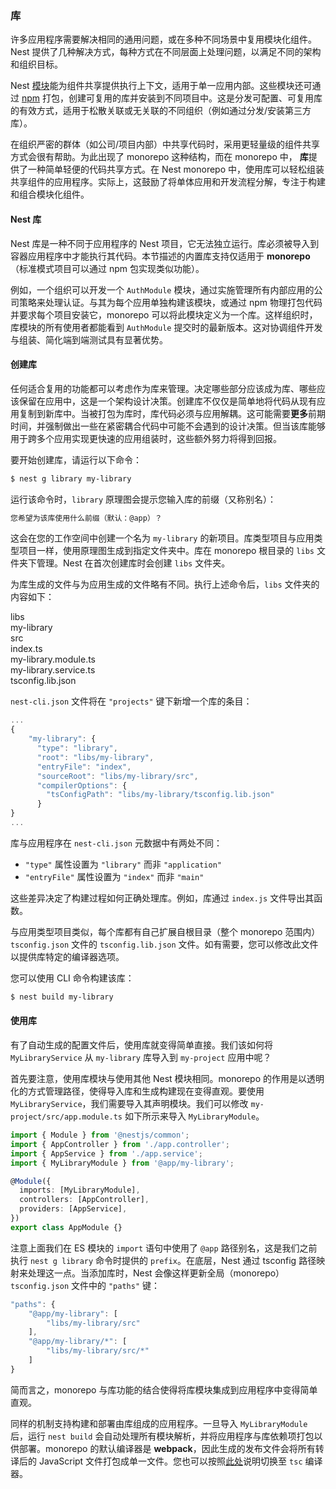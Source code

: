 ### 库

许多应用程序需要解决相同的通用问题，或在多种不同场景中复用模块化组件。Nest 提供了几种解决方式，每种方式在不同层面上处理问题，以满足不同的架构和组织目标。

Nest [模块](/modules)能为组件共享提供执行上下文，适用于单一应用内部。这些模块还可通过 [npm](https://npmjs.com) 打包，创建可复用的库并安装到不同项目中。这是分发可配置、可复用库的有效方式，适用于松散关联或无关联的不同组织（例如通过分发/安装第三方库）。

在组织严密的群体（如公司/项目内部）中共享代码时，采用更轻量级的组件共享方式会很有帮助。为此出现了 monorepo 这种结构，而在 monorepo 中， **库**提供了一种简单轻便的代码共享方式。在 Nest monorepo 中，使用库可以轻松组装共享组件的应用程序。实际上，这鼓励了将单体应用和开发流程分解，专注于构建和组合模块化组件。

#### Nest 库

Nest 库是一种不同于应用程序的 Nest 项目，它无法独立运行。库必须被导入到容器应用程序中才能执行其代码。本节描述的内置库支持仅适用于 **monorepo**（标准模式项目可以通过 npm 包实现类似功能）。

例如，一个组织可以开发一个 `AuthModule` 模块，通过实施管理所有内部应用的公司策略来处理认证。与其为每个应用单独构建该模块，或通过 npm 物理打包代码并要求每个项目安装它，monorepo 可以将此模块定义为一个库。这样组织时，库模块的所有使用者都能看到 `AuthModule` 提交时的最新版本。这对协调组件开发与组装、简化端到端测试具有显著优势。

#### 创建库

任何适合复用的功能都可以考虑作为库来管理。决定哪些部分应该成为库、哪些应该保留在应用中，这是一个架构设计决策。创建库不仅仅是简单地将代码从现有应用复制到新库中。当被打包为库时，库代码必须与应用解耦。这可能需要**更多**前期时间，并强制做出一些在紧密耦合代码中可能不会遇到的设计决策。但当该库能够用于跨多个应用实现更快速的应用组装时，这些额外努力将得到回报。

要开始创建库，请运行以下命令：

```bash
$ nest g library my-library
```

运行该命令时，`library` 原理图会提示您输入库的前缀（又称别名）：

```bash
您希望为该库使用什么前缀（默认：@app）？
```

这会在您的工作空间中创建一个名为 `my-library` 的新项目。库类型项目与应用类型项目一样，使用原理图生成到指定文件夹中。库在 monorepo 根目录的 `libs` 文件夹下管理。Nest 在首次创建库时会创建 `libs` 文件夹。

为库生成的文件与为应用生成的文件略有不同。执行上述命令后，`libs` 文件夹的内容如下：

<div class="file-tree">
  <div class="item">libs</div>
  <div class="children">
    <div class="item">my-library</div>
    <div class="children">
      <div class="item">src</div>
      <div class="children">
        <div class="item">index.ts</div>
        <div class="item">my-library.module.ts</div>
        <div class="item">my-library.service.ts</div>
      </div>
      <div class="item">tsconfig.lib.json</div>
    </div>
  </div>
</div>

`nest-cli.json` 文件将在 `"projects"` 键下新增一个库的条目：

```javascript
...
{
    "my-library": {
      "type": "library",
      "root": "libs/my-library",
      "entryFile": "index",
      "sourceRoot": "libs/my-library/src",
      "compilerOptions": {
        "tsConfigPath": "libs/my-library/tsconfig.lib.json"
      }
}
...
```

库与应用程序在 `nest-cli.json` 元数据中有两处不同：

*   `"type"` 属性设置为 `"library"` 而非 `"application"`
*   `"entryFile"` 属性设置为 `"index"` 而非 `"main"`

这些差异决定了构建过程如何正确处理库。例如，库通过 `index.js` 文件导出其函数。

与应用类型项目类似，每个库都有自己扩展自根目录（整个 monorepo 范围内）`tsconfig.json` 文件的 `tsconfig.lib.json` 文件。如有需要，您可以修改此文件以提供库特定的编译器选项。

您可以使用 CLI 命令构建该库：

```bash
$ nest build my-library
```

#### 使用库

有了自动生成的配置文件后，使用库就变得简单直接。我们该如何将 `MyLibraryService` 从 `my-library` 库导入到 `my-project` 应用中呢？

首先要注意，使用库模块与使用其他 Nest 模块相同。monorepo 的作用是以透明化的方式管理路径，使得导入库和生成构建现在变得直观。要使用 `MyLibraryService`，我们需要导入其声明模块。我们可以修改 `my-project/src/app.module.ts` 如下所示来导入 `MyLibraryModule`。

```typescript
import { Module } from '@nestjs/common';
import { AppController } from './app.controller';
import { AppService } from './app.service';
import { MyLibraryModule } from '@app/my-library';

@Module({
  imports: [MyLibraryModule],
  controllers: [AppController],
  providers: [AppService],
})
export class AppModule {}
```

注意上面我们在 ES 模块的 `import` 语句中使用了 `@app` 路径别名，这是我们之前执行 `nest g library` 命令时提供的 `prefix`。在底层，Nest 通过 tsconfig 路径映射来处理这一点。当添加库时，Nest 会像这样更新全局（monorepo）`tsconfig.json` 文件中的 `"paths"` 键：

```javascript
"paths": {
    "@app/my-library": [
        "libs/my-library/src"
    ],
    "@app/my-library/*": [
        "libs/my-library/src/*"
    ]
}
```

简而言之，monorepo 与库功能的结合使得将库模块集成到应用程序中变得简单直观。

同样的机制支持构建和部署由库组成的应用程序。一旦导入 `MyLibraryModule` 后，运行 `nest build` 会自动处理所有模块解析，并将应用程序与库依赖项打包以供部署。monorepo 的默认编译器是 **webpack**，因此生成的发布文件会将所有转译后的 JavaScript 文件打包成单一文件。您也可以按照[此处](https://docs.nestjs.com/cli/monorepo#global-compiler-options)说明切换至 `tsc` 编译器。